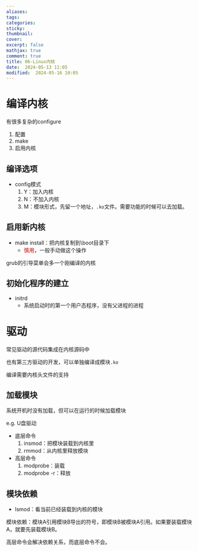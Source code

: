 ```yaml
---
aliases: 
tags: 
categories:
sticky:
thumbnail:
cover: 
excerpt: false
mathjax: true
comment: true
title: 06-Linux内核
date:  2024-05-13 11:05
modified:  2024-05-16 10:05
---
```


# 编译内核

有很多复杂的configure

1. 配置
2. make
3. 启用内核

## 编译选项

- config模式
	1. Y：加入内核
	2. N：不加入内核
	3. M：模块形式，先留一个地址，`.ko`文件。需要功能的时候可以去加载。

## 启用新内核

- make install：把内核复制到\\boot目录下
	- <font color="#c00000">慎用</font>，一般手动做这个操作

grub的引导菜单会多一个刚编译的内核

## 初始化程序的建立

- initrd
	- 系统启动时的第一个用户态程序，没有父进程的进程

# 驱动

常见驱动的源代码集成在内核源码中

也有第三方驱动的开发，可以单独编译成模块`.ko`

编译需要内核头文件的支持

## 加载模块

系统开机时没有加载，但可以在运行的时候加载模块

e.g. U盘驱动

- 底层命令
	1. insmod：把模块装载到内核里
	2. rmmod：从内核里释放模块
- 高层命令
	1. modprobe：装载
	2. modprobe -r：释放


## 模块依赖


- lsmod：看当前已经装载到内核的模块


模块依赖：模块A引用模块B导出的符号，即模块B被模块A引用。如果要装载模块A，就要先装载模块B。

高层命令会解决依赖关系，而底层命令不会。


